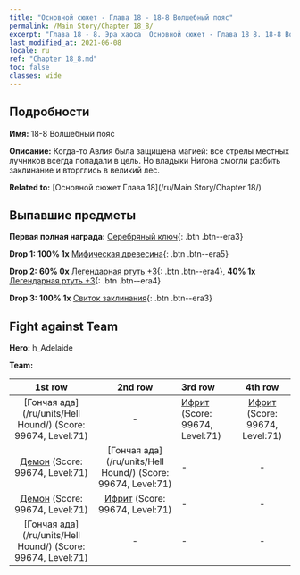 ```yaml
---
title: "Основной сюжет - Глава 18 - 18-8 Волшебный пояс"
permalink: /Main Story/Chapter 18_8/
excerpt: "Глава 18 - 8. Эра хаоса  Основной сюжет - Глава 18_8. 18-8 Волшебный пояс"
last_modified_at: 2021-06-08
locale: ru
ref: "Chapter 18_8.md"
toc: false
classes: wide
---
```


## Подробности

 **Имя:** 18-8 Волшебный пояс

 **Описание:** Когда-то Авлия была защищена магией: все стрелы местных лучников всегда попадали в цель. Но владыки Нигона смогли разбить заклинание и вторглись в великий лес.

 **Related to:** [Основной сюжет Глава 18](/ru/Main Story/Chapter 18/)

## Выпавшие предметы

 **Первая полная награда:** [Серебряный ключ](/ItemsRU/con_693/){: .btn .btn--era3}

 **Drop 1:** **100% 1x** [Мифическая древесина](/ItemsRU/mat_62/){: .btn .btn--era5}

 **Drop 2:** **60% 0x** [Легендарная ртуть +3](/ItemsRU/mat_56/){: .btn .btn--era4}, **40% 1x** [Легендарная ртуть +3](/ItemsRU/mat_56/){: .btn .btn--era4}

 **Drop 3:** **100% 1x** [Свиток заклинания](/ItemsRU/con_694/){: .btn .btn--era3}


## Fight against Team
 **Hero:** h_Adelaide

 **Team:**


  | 1st row | 2nd row | 3rd row | 4th row |
  |:----:|:----:|:----|:----:|
  | [Гончая ада](/ru/units/Hell Hound/) (Score: 99674, Level:71)  | - | [Ифрит](/ru/units/Efreeti/) (Score: 99674, Level:71)  | [Ифрит](/ru/units/Efreeti/) (Score: 99674, Level:71)  |
  | [Демон](/ru/units/Demon/) (Score: 99674, Level:71)  | [Гончая ада](/ru/units/Hell Hound/) (Score: 99674, Level:71)  | - | - |
  | [Демон](/ru/units/Demon/) (Score: 99674, Level:71)  | [Ифрит](/ru/units/Efreeti/) (Score: 99674, Level:71)  | - | - |
  | [Гончая ада](/ru/units/Hell Hound/) (Score: 99674, Level:71)  | - | - | - |


